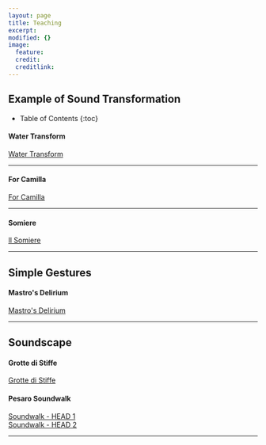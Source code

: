 ```yaml
---
layout: page
title: Teaching
excerpt: 
modified: {} 
image:
  feature: 
  credit: 
  creditlink: 
---
```


## Example of Sound Transformation 

* Table of Contents
{:toc}

#### Water Transform
<div markdown="0"><a href="https://soundcloud.com/anthony-di-furia/example-water-transform" class="btn">Water Transform</a></div>

---

#### For Camilla
<div markdown="0"><a href="https://soundcloud.com/anthony-di-furia/for-camilla" class="btn">For Camilla</a></div>

---

#### Somiere
<div markdown="0"><a href="https://soundcloud.com/anthony-di-furia/il-somiere" class="btn">Il Somiere</a></div>

---

## Simple Gestures 

#### Mastro's Delirium
<div markdown="0"><a href="https://soundcloud.com/anthony-di-furia/mastros-delirium" class="btn">Mastro's Delirium</a></div>

---

## Soundscape 

#### Grotte di Stiffe
<div markdown="0"><a href="https://soundcloud.com/anthony-di-furia/grotte-di-stiffe" class="btn">Grotte di Stiffe</a></div>

#### Pesaro Soundwalk
<div markdown="0"><a href="https://soundcloud.com/anthony-di-furia/soundscape-pesaro-1" class="btn">Soundwalk - HEAD 1</a></div>
<div markdown="0"><a href="https://soundcloud.com/anthony-di-furia/soundscape-pesaro-2" class="btn">Soundwalk - HEAD 2</a></div>

---




